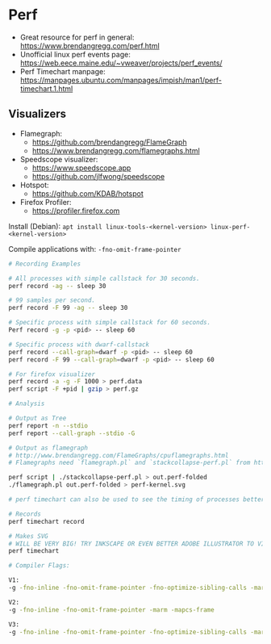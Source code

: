 # Perf

- Great resource for perf in general: https://www.brendangregg.com/perf.html
- Unofficial linux perf events page: https://web.eece.maine.edu/~vweaver/projects/perf_events/
- Perf Timechart manpage: https://manpages.ubuntu.com/manpages/impish/man1/perf-timechart.1.html

## Visualizers
- Flamegraph:
  - https://github.com/brendangregg/FlameGraph
  - https://www.brendangregg.com/flamegraphs.html
- Speedscope visualizer:
  - https://www.speedscope.app
  - https://github.com/jlfwong/speedscope
- Hotspot:
  - https://github.com/KDAB/hotspot
- Firefox Profiler:
  - https://profiler.firefox.com

Install (Debian): `apt install linux-tools-<kernel-version> linux-perf-<kernel-version>`

Compile applications with: `-fno-omit-frame-pointer`

```bash
# Recording Examples

# All processes with simple callstack for 30 seconds.
perf record -ag -- sleep 30

# 99 samples per second.
perf record -F 99 -ag -- sleep 30

# Specific process with simple callstack for 60 seconds.
Perf record -g -p <pid> -- sleep 60

# Specific process with dwarf-callstack
perf record --call-graph=dwarf -p <pid> -- sleep 60
perf record -F 99 --call-graph=dwarf -p <pid> -- sleep 60
```

```bash
# For firefox visualizer
perf record -a -g -F 1000 > perf.data
perf script -F +pid | gzip > perf.gz
```

```bash
# Analysis

# Output as Tree
perf report -n --stdio
perf report --call-graph --stdio -G

# Output as flamegraph
# http://www.brendangregg.com/FlameGraphs/cpuflamegraphs.html
# Flamegraphs need `flamegraph.pl` and `stackcollapse-perf.pl` from https://github.com/brendangregg/FlameGraph

perf script | ./stackcollapse-perf.pl > out.perf-folded
./flamegraph.pl out.perf-folded > perf-kernel.svg
```

```bash
# perf timechart can also be used to see the timing of processes better

# Records
perf timechart record

# Makes SVG
# WILL BE VERY BIG! TRY INKSCAPE OR EVEN BETTER ADOBE ILLUSTRATOR TO VIEW!
perf timechart
```

```bash
# Compiler Flags:

V1:
-g -fno-inline -fno-omit-frame-pointer -fno-optimize-sibling-calls -marm

V2:
-g -fno-inline -fno-omit-frame-pointer -marm -mapcs-frame

V3:
-g -fno-inline -fno-omit-frame-pointer -fno-optimize-sibling-calls -marm -mapcs-frame
```